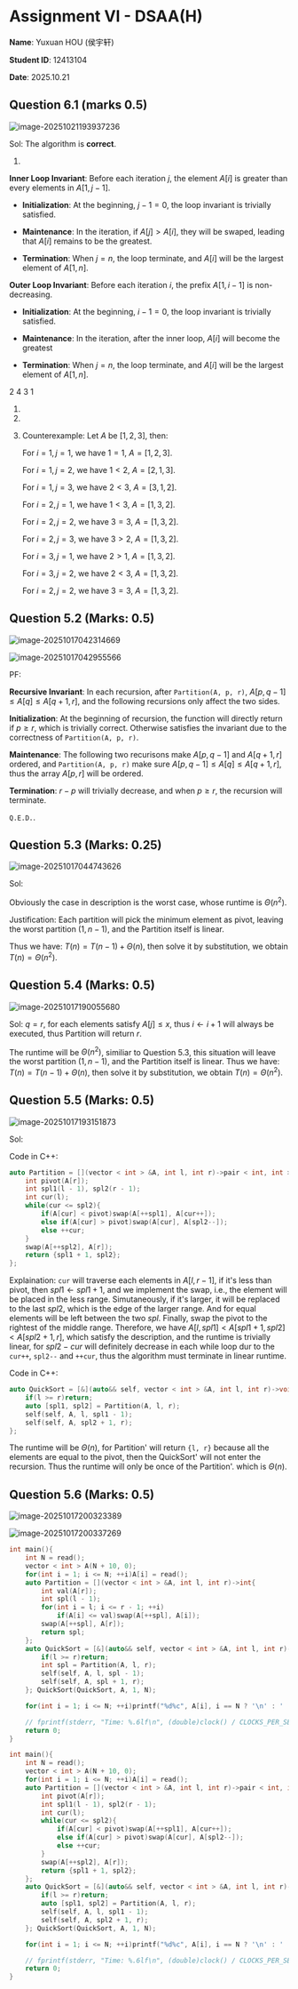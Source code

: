 # Assignment VI - DSAA(H)

**Name**: Yuxuan HOU (侯宇轩)

**Student ID**: 12413104

**Date**: 2025.10.21

## Question 6.1 (marks 0.5)

![image-20251021193937236](./assets/image-20251021193937236.png)

Sol: The algorithm is **correct**.

1. 

**Inner Loop Invariant**: Before each iteration $j$, the element $A[i]$ is greater than every elements in $A[1, j - 1]$.

- **Initialization**: At the beginning, $j - 1 = 0$, the loop invariant is trivially satisfied.

- **Maintenance**: In the iteration, if $A[j] > A[i]$, they will be swaped, leading that $A[i]$ remains to be the greatest.

- **Termination**: When $j = n$, the loop terminate, and $A[i]$ will be the largest element of $A[1, n]$.

**Outer Loop Invariant**: Before each iteration $i$, the prefix $A[1, i - 1]$ is non-decreasing.

- **Initialization**: At the beginning, $i - 1 = 0$, the loop invariant is trivially satisfied.

- **Maintenance**: In the iteration, after the inner loop, $A[i]$ will become the greatest

- **Termination**: When $j = n$, the loop terminate, and $A[i]$ will be the largest element of $A[1, n]$.

2 4 3 1

1. 

1. 

1. Counterexample: Let $A$ be $[1, 2, 3]$, then:

   For $i = 1, j = 1$, we have $1 = 1$, $A = [1, 2, 3]$.

   For $i = 1, j = 2$, we have $1 < 2$, $A = [2, 1, 3]$.

   For $i = 1, j = 3$, we have $2 < 3$, $A = [3, 1, 2]$.

   For $i = 2, j = 1$, we have $1 < 3$, $A = [1, 3, 2]$.

   For $i = 2, j = 2$, we have $3 = 3$, $A = [1, 3, 2]$.

   For $i = 2, j = 3$, we have $3 > 2$, $A = [1, 3, 2]$.

   For $i = 3, j = 1$, we have $2 > 1$, $A = [1, 3, 2]$.

   For $i = 3, j = 2$, we have $2 < 3$, $A = [1, 3, 2]$.

   For $i = 2, j = 2$, we have $3 = 3$, $A = [1, 3, 2]$.



## Question 5.2 (Marks: 0.5)

![image-20251017042314669](./assets/image-20251017042314669.png)

![image-20251017042955566](./assets/image-20251017042955566.png)

PF:

**Recursive Invariant**: In each recursion, after `Partition(A, p, r)`, $A[p, q - 1] \le A[q] \le A[q + 1, r]$, and the following recursions only affect the two sides.

**Initialization**: At the beginning of recursion, the function will directly return if $p \ge r$, which is trivially correct. Otherwise satisfies the invariant due to the correctness of  `Partition(A, p, r)`.

**Maintenance**: The following two recurisons make $A[p, q - 1]$ and $A[q + 1, r]$ ordered, and  `Partition(A, p, r)` make sure $A[p, q - 1] \le A[q] \le A[q + 1, r]$, thus the array $A[p, r]$ will be ordered.

**Termination**: $r - p$ will trivially decrease, and when $p \ge r$, the recursion will terminate.

$\texttt{Q.E.D.}$.

## Question 5.3 (Marks: 0.25)

![image-20251017044743626](./assets/image-20251017044743626.png)

Sol:

Obviously the case in description is the worst case, whose runtime is $\Theta(n^2)$.

Justification: Each partition will pick the minimum element as pivot, leaving the worst partition $(1, n - 1)$, and the Partition itself is linear.

Thus we have: $T(n) = T(n - 1) + \Theta(n)$, then solve it by substitution, we obtain $T(n) = \Theta(n^2)$.

## Question 5.4 (Marks: 0.5)

![image-20251017190055680](./assets/image-20251017190055680.png) 	

Sol: $q = r$, for each elements satisfy $A[j] \le x$, thus $i \leftarrow i + 1$ will always be executed, thus Partition will return $r$.

The runtime will be $\Theta(n^2)$, similiar to Question 5.3, this situation will leave the worst partition $(1, n - 1)$, and the Partition itself is linear. Thus we have: $T(n) = T(n - 1) + \Theta(n)$, then solve it by substitution, we obtain $T(n) = \Theta(n^2)$.

## Question 5.5 (Marks: 0.5)

![image-20251017193151873](./assets/image-20251017193151873.png)

Sol:

Code in C++:

```cpp
auto Partition = [](vector < int > &A, int l, int r)->pair < int, int >{
    int pivot(A[r]);
    int spl1(l - 1), spl2(r - 1);
    int cur(l);
    while(cur <= spl2){
        if(A[cur] < pivot)swap(A[++spl1], A[cur++]);
        else if(A[cur] > pivot)swap(A[cur], A[spl2--]);
        else ++cur;
    }
    swap(A[++spl2], A[r]);
    return {spl1 + 1, spl2};
};
```

Explaination: `cur` will traverse each elements in $A[l, r - 1]$, if it's less than pivot, then $spl1 \leftarrow spl1 + 1$, and we implement the swap, i.e., the element will be placed in the less range. Simutaneously, if it's larger, it will be replaced to the last $spl2$, which is the edge of the larger range. And for equal elements will be left between the two $spl$. Finally, swap the pivot to the rightest of the middle range. Therefore, we have $A[l, spl1] < A[spl1 + 1, spl2] < A[spl2 + 1, r]$, which satisfy the description, and the runtime is trivially linear, for $spl2 - cur$ will definitely decrease in each while loop dur to the `cur++`, `spl2--` and `++cur`, thus the algorithm must terminate in linear runtime.

Code in C++:

```cpp
auto QuickSort = [&](auto&& self, vector < int > &A, int l, int r)->void{
    if(l >= r)return;
    auto [spl1, spl2] = Partition(A, l, r);
    self(self, A, l, spl1 - 1);
    self(self, A, spl2 + 1, r);
};
```

The runtime will be $\Theta(n)$, for Partition' will return `{l, r}` because all the elements are equal to the pivot, then the QuickSort' will not enter the recursion. Thus the runtime will only be once of the Partition'. which is $\Theta(n)$. 

## Question 5.6 (Marks: 0.5)

![image-20251017200323389](./assets/image-20251017200323389.png)

![image-20251017200337269](./assets/image-20251017200337269.png)

```cpp
int main(){
    int N = read();
    vector < int > A(N + 10, 0);
    for(int i = 1; i <= N; ++i)A[i] = read();
    auto Partition = [](vector < int > &A, int l, int r)->int{
        int val(A[r]);
        int spl(l - 1);
        for(int i = l; i <= r - 1; ++i)
            if(A[i] <= val)swap(A[++spl], A[i]);
        swap(A[++spl], A[r]);
        return spl;
    };
    auto QuickSort = [&](auto&& self, vector < int > &A, int l, int r)->void{
        if(l >= r)return;
        int spl = Partition(A, l, r);
        self(self, A, l, spl - 1);
        self(self, A, spl + 1, r);
    }; QuickSort(QuickSort, A, 1, N);

    for(int i = 1; i <= N; ++i)printf("%d%c", A[i], i == N ? '\n' : ' ');

    // fprintf(stderr, "Time: %.6lf\n", (double)clock() / CLOCKS_PER_SEC);
    return 0;
}
```

```cpp
int main(){
    int N = read();
    vector < int > A(N + 10, 0);
    for(int i = 1; i <= N; ++i)A[i] = read();
    auto Partition = [](vector < int > &A, int l, int r)->pair < int, int >{
        int pivot(A[r]);
        int spl1(l - 1), spl2(r - 1);
        int cur(l);
        while(cur <= spl2){
            if(A[cur] < pivot)swap(A[++spl1], A[cur++]);
            else if(A[cur] > pivot)swap(A[cur], A[spl2--]);
            else ++cur;
        }
        swap(A[++spl2], A[r]);
        return {spl1 + 1, spl2};
    };
    auto QuickSort = [&](auto&& self, vector < int > &A, int l, int r)->void{
        if(l >= r)return;
        auto [spl1, spl2] = Partition(A, l, r);
        self(self, A, l, spl1 - 1);
        self(self, A, spl2 + 1, r);
    }; QuickSort(QuickSort, A, 1, N);

    for(int i = 1; i <= N; ++i)printf("%d%c", A[i], i == N ? '\n' : ' ');

    // fprintf(stderr, "Time: %.6lf\n", (double)clock() / CLOCKS_PER_SEC);
    return 0;
}

```

